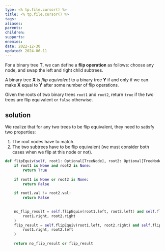 ```yaml
---
type: <% tp.file.cursor() %>
title: <% tp.file.cursor() %>
tags:
aliases: 
parents: 
children: 
supports: 
enemies:
date: 2022-12-30
updated: 2024-06-11
---
```


For a binary tree **T**, we can define a **flip operation** as follows: choose any node, and swap the left and right child subtrees.

A binary tree **X** is _flip equivalent_ to a binary tree **Y** if and only if we can make **X** equal to **Y** after some number of flip operations.

Given the roots of two binary trees `root1` and `root2`, return `true` if the two trees are flip equivalent or `false` otherwise.

## solution

We realize that for any two trees to be flip equivalent, they need to satisfy two properties:

1. The root nodes have to match.
2. The two subtrees have to be flip equivalent (we must consider both cases when we flip at this node or not).

```python
def flipEquiv(self, root1: Optional[TreeNode], root2: Optional[TreeNode]):
	if root1 is None and root2 is None:
		return True
	  
	if root1 is None or root2 is None:
		return False
	  
	if root1.val != root2.val:
		return False
	  
	
	no_flip_result = self.flipEquiv(root1.left, root2.left) and self.flipEquiv(
		root1.right, root2.right
	)
	flip_result = self.flipEquiv(root1.left, root2.right) and self.flipEquiv(
		root1.right, root2.left
	)
	  
	return no_flip_result or flip_result
```
